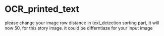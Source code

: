 # OCR_printed_text

please change your image row distance in text_detection sorting part, it will now 50, for this story image. it could be differntiaze for your input image
